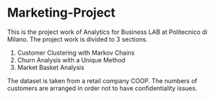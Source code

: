 # Marketing-Project
This is the project work of Analytics for Business LAB at Politecnico di Milano.
The project work is divided to 3 sections.
1) Customer Clustering with Markov Chains
2) Churn Analysis with a Unique Method
3) Market Basket Analysis

The dataset is taken from a retail company COOP.
The numbers of customers are arranged in order not to have confidentiality issues.
